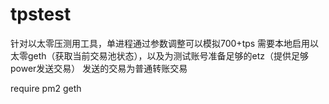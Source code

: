 # tpstest
针对以太零压测用工具，单进程通过参数调整可以模拟700+tps
需要本地启用以太零geth（获取当前交易池状态），以及为测试账号准备足够的etz（提供足够power发送交易）
发送的交易为普通转账交易

require pm2 geth
